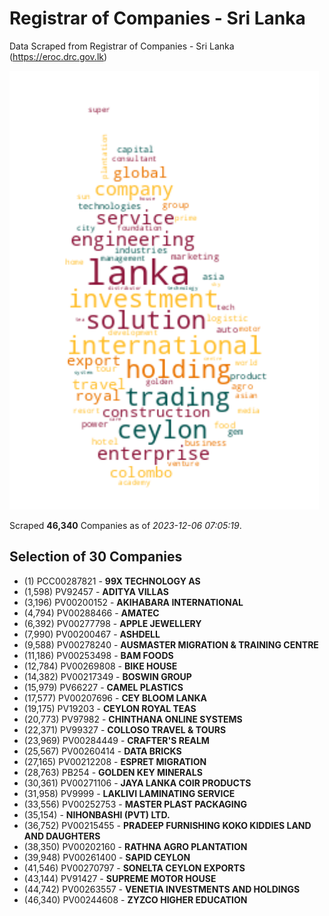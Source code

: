 # Registrar of Companies - Sri Lanka

Data Scraped from Registrar of Companies - Sri Lanka (https://eroc.drc.gov.lk)

![word-cloud](data/word_cloud.png)

Scraped **46,340** Companies as of *2023-12-06 07:05:19*.


## Selection of 30 Companies

* (1) PCC00287821 - **99X TECHNOLOGY AS**
* (1,598) PV92457 - **ADITYA VILLAS**
* (3,196) PV00200152 - **AKIHABARA INTERNATIONAL**
* (4,794) PV00288466 - **AMATEC**
* (6,392) PV00277798 - **APPLE JEWELLERY**
* (7,990) PV00200467 - **ASHDELL**
* (9,588) PV00278240 - **AUSMASTER MIGRATION & TRAINING CENTRE**
* (11,186) PV00253498 - **BAM FOODS**
* (12,784) PV00269808 - **BIKE HOUSE**
* (14,382) PV00217349 - **BOSWIN GROUP**
* (15,979) PV66227 - **CAMEL PLASTICS**
* (17,577) PV00207696 - **CEY BLOOM LANKA**
* (19,175) PV19203 - **CEYLON ROYAL TEAS**
* (20,773) PV97982 - **CHINTHANA ONLINE SYSTEMS**
* (22,371) PV99327 - **COLLOSO TRAVEL & TOURS**
* (23,969) PV00284449 - **CRAFTER'S REALM**
* (25,567) PV00260414 - **DATA BRICKS**
* (27,165) PV00212208 - **ESPRET MIGRATION**
* (28,763) PB254 - **GOLDEN KEY MINERALS**
* (30,361) PV00271106 - **JAYA LANKA COIR PRODUCTS**
* (31,958) PV9999 - **LAKLIVI LAMINATING SERVICE**
* (33,556) PV00252753 - **MASTER PLAST PACKAGING**
* (35,154)  - **NIHONBASHI (PVT) LTD.**
* (36,752) PV00215455 - **PRADEEP FURNISHING KOKO KIDDIES LAND AND DAUGHTERS**
* (38,350) PV00202160 - **RATHNA AGRO PLANTATION**
* (39,948) PV00261400 - **SAPID CEYLON**
* (41,546) PV00270797 - **SONELTA CEYLON EXPORTS**
* (43,144) PV91427 - **SUPREME MOTOR HOUSE**
* (44,742) PV00263557 - **VENETIA INVESTMENTS AND HOLDINGS**
* (46,340) PV00244608 - **ZYZCO HIGHER EDUCATION**